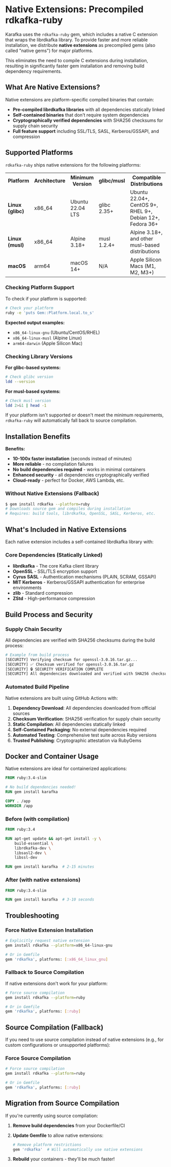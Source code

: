 # Native Extensions: Precompiled rdkafka-ruby

Karafka uses the `rdkafka-ruby` gem, which includes a native C extension that wraps the librdkafka library. To provide faster and more reliable installation, we distribute **native extensions** as precompiled gems (also called "native gems") for major platforms.

This eliminates the need to compile C extensions during installation, resulting in significantly faster gem installation and removing build dependency requirements.

## What Are Native Extensions?

Native extensions are platform-specific compiled binaries that contain:

- **Pre-compiled librdkafka libraries** with all dependencies statically linked
- **Self-contained binaries** that don't require system dependencies
- **Cryptographically verified dependencies** with SHA256 checksums for supply chain security
- **Full feature support** including SSL/TLS, SASL, Kerberos/GSSAPI, and compression

## Supported Platforms

`rdkafka-ruby` ships native extensions for the following platforms:

<table>
<tr>
<th>Platform</th>
<th>Architecture</th>
<th>Minimum Version</th>
<th>glibc/musl</th>
<th>Compatible Distributions</th>
</tr>
<tr>
<td><strong>Linux (glibc)</strong></td>
<td>x86_64</td>
<td>Ubuntu 22.04 LTS</td>
<td>glibc 2.35+</td>
<td>Ubuntu 22.04+, CentOS 9+, RHEL 9+, Debian 12+, Fedora 36+</td>
</tr>
<tr>
<td><strong>Linux (musl)</strong></td>
<td>x86_64</td>
<td>Alpine 3.18+</td>
<td>musl 1.2.4+</td>
<td>Alpine 3.18+, and other musl-based distributions</td>
</tr>
<tr>
<td><strong>macOS</strong></td>
<td>arm64</td>
<td>macOS 14+</td>
<td>N/A</td>
<td>Apple Silicon Macs (M1, M2, M3+)</td>
</tr>
</table>

### Checking Platform Support

To check if your platform is supported:

```bash
# Check your platform
ruby -e 'puts Gem::Platform.local.to_s'
```

**Expected output examples:**

- `x86_64-linux-gnu` (Ubuntu/CentOS/RHEL)
- `x86_64-linux-musl` (Alpine Linux)
- `arm64-darwin` (Apple Silicon Mac)

### Checking Library Versions

**For glibc-based systems:**

```bash
# Check glibc version
ldd --version
```

**For musl-based systems:**

```bash
# Check musl version
ldd 2>&1 | head -1
```

If your platform isn't supported or doesn't meet the minimum requirements, `rdkafka-ruby` will automatically fall back to source compilation.

## Installation Benefits

**Benefits:**

- **10-100x faster installation** (seconds instead of minutes)
- **More reliable** - no compilation failures
- **No build dependencies required** - works in minimal containers
- **Enhanced security** - all dependencies cryptographically verified
- **Cloud-ready** - perfect for Docker, AWS Lambda, etc.

### Without Native Extensions (Fallback)

```bash
$ gem install rdkafka --platform=ruby
# Downloads source gem and compiles during installation
# Requires: build tools, librdkafka, OpenSSL, SASL, Kerberos, etc.
```

## What's Included in Native Extensions

Each native extension includes a self-contained librdkafka library with:

### Core Dependencies (Statically Linked)

- **librdkafka** - The core Kafka client library
- **OpenSSL** - SSL/TLS encryption support
- **Cyrus SASL** - Authentication mechanisms (PLAIN, SCRAM, GSSAPI)
- **MIT Kerberos** - Kerberos/GSSAPI authentication for enterprise environments
- **zlib** - Standard compression
- **ZStd** - High-performance compression

## Build Process and Security

### Supply Chain Security

All dependencies are verified with SHA256 checksums during the build process:

```bash
# Example from build process
[SECURITY] Verifying checksum for openssl-3.0.16.tar.gz...
[SECURITY] ✅ Checksum verified for openssl-3.0.16.tar.gz
[SECURITY] 🔒 SECURITY VERIFICATION COMPLETE
[SECURITY] All dependencies downloaded and verified with SHA256 checksums
```

### Automated Build Pipeline

Native extensions are built using GitHub Actions with:

1. **Dependency Download**: All dependencies downloaded from official sources
2. **Checksum Verification**: SHA256 verification for supply chain security  
3. **Static Compilation**: All dependencies statically linked
4. **Self-Contained Packaging**: No external dependencies required
5. **Automated Testing**: Comprehensive test suite across Ruby versions
6. **Trusted Publishing**: Cryptographic attestation via RubyGems

## Docker and Container Usage

Native extensions are ideal for containerized applications:

```dockerfile
FROM ruby:3.4-slim

# No build dependencies needed!
RUN gem install karafka

COPY . /app
WORKDIR /app
```

### Before (with compilation)

```dockerfile
FROM ruby:3.4

RUN apt-get update && apt-get install -y \
    build-essential \
    librdkafka-dev \
    libsasl2-dev \
    libssl-dev

RUN gem install karafka  # 2-15 minutes
```

### After (with native extensions)

```dockerfile
FROM ruby:3.4-slim

RUN gem install karafka  # 3-10 seconds
```

## Troubleshooting

### Force Native Extension Installation

```bash
# Explicitly request native extension
gem install rdkafka --platform=x86_64-linux-gnu

# Or in Gemfile
gem 'rdkafka', platforms: [:x86_64_linux_gnu]
```

### Fallback to Source Compilation

If native extensions don't work for your platform:

```bash
# Force source compilation
gem install rdkafka --platform=ruby

# Or in Gemfile
gem 'rdkafka', platforms: [:ruby]
```

## Source Compilation (Fallback)

If you need to use source compilation instead of native extensions (e.g., for custom configurations or unsupported platforms):

### Force Source Compilation

```bash
# Force source compilation
gem install rdkafka --platform=ruby

# Or in Gemfile
gem 'rdkafka', platforms: [:ruby]
```

## Migration from Source Compilation

If you're currently using source compilation:

1. **Remove build dependencies** from your Dockerfile/CI
2. **Update Gemfile** to allow native extensions:

   ```ruby
   # Remove platform restrictions
   gem 'rdkafka'  # Will automatically use native extensions
   ```

3. **Rebuild** your containers - they'll be much faster!
